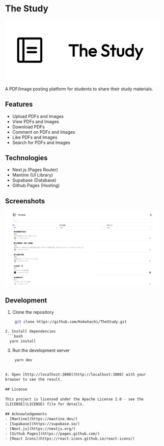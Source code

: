 # The Study
![alt text](image.png)
A PDF/Image posting platform for students to share their study materials.

## Features
- Upload PDFs and Images
- View PDFs and Images
- Download PDFs
- Comment on PDFs and Images
- Like PDFs and Images
- Search for PDFs and Images

## Technologies
- Next.js (Pages Router)
- Mantine (UI Library)
- Supabase (Database)
- Github Pages (Hosting)

## Screenshots
![alt text](mosaic_20240406190441.png)

## Development
1. Clone the repository
   ```bash
    git clone https://github.com/Kokohachi/TheStudy.git
  ```
2. Install dependencies
   ```bash
    yarn install
  ```

3. Run the development server
   ```bash
    yarn dev
  ```

4. Open [http://localhost:3000](http://localhost:3000) with your browser to see the result.

## License

This project is licensed under the Apache License 2.0 - see the [LICENSE](LICENSE) file for details.

## Acknowledgements
- [Mantine](https://mantine.dev/)
- [Supabase](https://supabase.io/)
- [Next.js](https://nextjs.org/)
- [Github Pages](https://pages.github.com/)
- [React Icons](https://react-icons.github.io/react-icons/)
